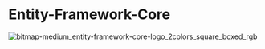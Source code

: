 # Entity-Framework-Core

![bitmap-medium_entity-framework-core-logo_2colors_square_boxed_rgb](https://user-images.githubusercontent.com/38188753/51077149-b1407e00-16bb-11e9-9cf5-0982aacfe798.png)
